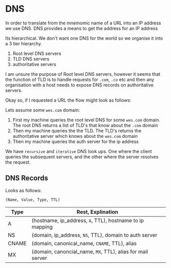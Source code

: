 # DNS 

In order to translate from the mnemomic name of a URL into an IP address we use
DNS. DNS provides a means to get the address for an IP address

Its hierarchical. We don't want one DNS for the world so we organise it into
a 3 tier hierarchy. 

1. Root level DNS servers
1. TLD DNS servers
1. authoritative servers

I am unsure the purpose of Root level DNS servers, however it seems that the 
function of TLD is to handle requests for `.com`, `.co` etc and then any 
organisation with a host needs to expose DNS records on authoritative servers.

Okay so, if I requested a URL the flow might look as follows:


Lets assume some `wes.com` domain:

1. First my machine queries the root level DNS for some `wes.com` domain. The root DNS
    returns a list of TLD's that know about the `.com` domain
1. Then my machine queries the the TLD. The TLD's returns the authoritative server
   which knows about the `wes.com` domain
1. Then my machine queries the auth server for the ip address

We have `recursive` and `iterative` DNS look ups. One where the client queries
the subsequent servers, and the other where the server resolves the request.

## DNS Records

Looks as follows:

```
(Name, Value, Type, TTL)
```

| Type | Rest, Explination | 
| --- | --- |
| A | (hostname, ip_address, `A`, TTL), hostname to ip mapping |
| NS | (domain, ip_address, `NS`, TTL), domain to auth server |
| CNAME | (domain, canonical_name, `CNAME`, TTL), alias |
| MX | (domain, canoncial_name, `MX`, TTL), alias for mail server |



